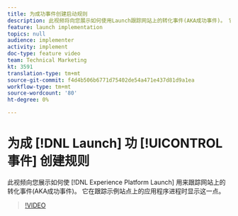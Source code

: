 ```yaml
---
title: 为成功事件创建启动规则
description: 此视频将向您展示如何使用Launch跟踪网站上的转化事件(AKA成功事件)。 它将在跟踪示例站点上的应用程序进程时显示这一点。
feature: launch implementation
topics: null
audience: implementer
activity: implement
doc-type: feature video
team: Technical Marketing
kt: 3591
translation-type: tm+mt
source-git-commit: f4d4b506b6771d75402de54a471e437d81d9a1ea
workflow-type: tm+mt
source-wordcount: '80'
ht-degree: 0%

---
```



# 为成 [!DNL Launch] 功 [!UICONTROL 事件] 创建规则

此视频向您展示如何使 [!DNL Experience Platform Launch] 用来跟踪网站上的转化事件(AKA成功事件)。 它在跟踪示例站点上的应用程序进程时显示这一点。

>[!VIDEO](https://video.tv.adobe.com/v/28778/?quality=12)
